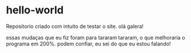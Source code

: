# hello-world
Repositorio criado com intuito de testar o site.
olá galera!

essas mudaças que eu fiz foram para tararam tararam, o que melhoraria o programa em 200%. 
podem confiar, eu sei do que eu estou falando!
